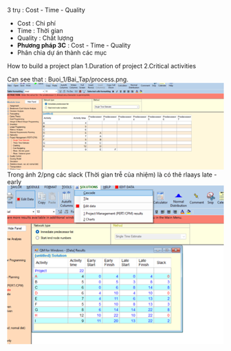 3 trụ : Cost - Time - Quality
- Cost : Chi phí
- Time : Thời gian
- Quality : Chất lượng
- **Phương pháp 3C** : Cost - Time - Quality
- Phân chia dự án thành các mục 

How to build a project plan
1.Duration of project
2.Critical activities

Can see that : Buoi_1/Bai_Tap/process.png.
![alt text](image-1.png)
Trong ảnh 2/png các slack (Thời gian trễ của nhiệm) là có thê rlaays late - early
![alt text](image.png)
